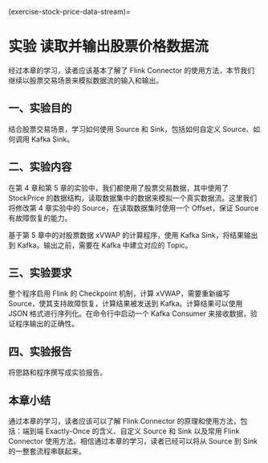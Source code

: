(exercise-stock-price-data-stream)=
# 实验 读取并输出股票价格数据流

经过本章的学习，读者应该基本了解了 Flink Connector 的使用方法，本节我们继续以股票交易场景来模拟数据流的输入和输出。

## 一、实验目的

结合股票交易场景，学习如何使用 Source 和 Sink，包括如何自定义 Source、如何调用 Kafka Sink。

## 二、实验内容

在第 4 章和第 5 章的实验中，我们都使用了股票交易数据，其中使用了 StockPrice 的数据结构，读取数据集中的数据来模拟一个真实数据流。这里我们将修改第 4 章实验中的 Source，在读取数据集时使用一个 Offset，保证 Source 有故障恢复的能力。

基于第 5 章中的对股票数据 xVWAP 的计算程序，使用 Kafka Sink，将结果输出到 Kafka。输出之前，需要在 Kafka 中建立对应的 Topic。

## 三、实验要求

整个程序启用 Flink 的 Checkpoint 机制，计算 xVWAP，需要重新编写 Source，使其支持故障恢复，计算结果被发送到 Kafka。计算结果可以使用 JSON 格式进行序列化。在命令行中启动一个 Kafka Consumer 来接收数据，验证程序输出的正确性。

## 四、实验报告

将思路和程序撰写成实验报告。

## 本章小结

通过本章的学习，读者应该可以了解 Flink Connector 的原理和使用方法，包括：端到端 Exactly-Once 的含义、自定义 Source 和 Sink 以及常用 Flink Connector 使用方法。相信通过本章的学习，读者已经可以将从 Source 到 Sink 的一整套流程串联起来。
